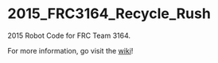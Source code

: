 # 2015_FRC3164_Recycle_Rush
2015 Robot Code for FRC Team 3164.

For more information, go visit the [wiki](https://github.com/stealthtigers3164/2015_FRC3164_Recycle_Rush/wiki/Home)! 
